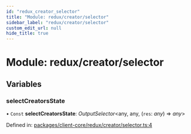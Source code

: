 ```yaml
---
id: "redux_creator_selector"
title: "Module: redux/creator/selector"
sidebar_label: "redux/creator/selector"
custom_edit_url: null
hide_title: true
---
```


# Module: redux/creator/selector

## Variables

### selectCreatorsState

• `Const` **selectCreatorsState**: *OutputSelector*<any, any, (`res`: *any*) => *any*\>

Defined in: [packages/client-core/redux/creator/selector.ts:4](https://github.com/xr3ngine/xr3ngine/blob/66a84a950/packages/client-core/redux/creator/selector.ts#L4)
